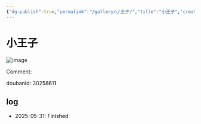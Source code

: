 ```yaml
---
{"dg-publish":true,"permalink":"/gallery/小王子/","title":"小王子","created":"2025-06-02T12:37:17.181+08:00"}
---
```



# 小王子

![image](https://hiraeth-picbed.oss-cn-beijing.aliyuncs.com/20250531153913.webp)

Comment: 



doubanId: 30258611

## log

- 2025-05-31: Finished
